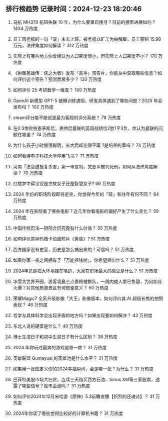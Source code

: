 
## 排行榜趋势 记录时间：2024-12-23 18:20:46
  
  1. 马航 MH370 航班失联 10 年，为什么要重启搜寻？目前的搜索进展如何？ 1434 万热度
    
  2. 员工因老板的一句「滚」未去上班，被老板以旷工为由解雇，员工获赔 15.98 万元，法律角度如何解读？ 312 万热度
    
  3. 实际上有哪些地方你曾经认为人口密度很小，但实际上人口密度不小？ 170 万热度
    
  4. 《射雕英雄传：侠之大者》发布「高手」预告片，你能从中获取哪些信息？如何评价这个预告？预测票房多少？ 130 万热度
    
  5. 如何评价 25 考研数学一难度？ 109 万热度
    
  6. OpenAI 新模型 GPT-5 被曝训练遇阻，研发具体遇到了哪些问题？2025 年会发布吗？ 102 万热度
    
  7. steam评分能不能说是最为客观的评分系统？ 78 万热度
    
  8. 在0:3惨败伯恩茅斯后，换帅后曼联的英超战绩位2胜1平3负，你认为曼联的问题在哪里？ 74 万热度
    
  9. 为什么孩子小时候很聪明，长大后却变得平庸 ​?是培养的事吗？ 74 万热度
    
  10. 如何看待电子科技大学停用飞书？ 71 万热度
    
  11. 河南「法官遭报复杀害」案一审宣判，党志军被判死刑，如何从法律角度解读？ 70 万热度
    
  12. 红楼梦中薛宝钗是世故女子还是智慧女子? 66 万热度
    
  13. 2024 年份的职场阶段即将走完，你觉得今年的「班」和往年有何不同？ 64 万热度
    
  14. 2024 年在影院看了哪些电影？近几年你看电影的偏好产生了什么变化？ 59 万热度
    
  15. 中国传统历法—阴阳合历究竟有什么价值？ 55 万热度
    
  16. 如何评价原神玛薇卡动画短片《黄昏》? 51 万热度
    
  17. 西方国家没有史官，历史是怎么搞出来的？可信吗？ 51 万热度
    
  18. 如果你家一夜之间拥有了「万能摇钱树」，你希望摇出什么？ 51 万热度
    
  19. 2024年总是把大环境挂在嘴边，大家在职场最大的感受是什么？ 51 万热度
    
  20. 冰雪大世界开园，游客凌晨三点裹棉被排队，一周内成人票已售罄，为何如此火爆？对其他旅游景区有何借鉴意义？ 50 万热度
    
  21. 荣耀Magic7 全系升级影像「大王」影像版本，如何评价其 AI 超级长焦的拍照表现？ 46 万热度
    
  22. 哲学与具体科学会出现矛盾的地方吗？如果出现要如何解决？ 43 万热度
    
  23. 东北人说的硬菜是什么？ 40 万热度
    
  24. 博士生混日子和初中生混日子有什么区别？ 38 万热度
    
  25. 2024 年你玩过最爽的游戏是哪一款？ 31 万热度
    
  26. 英雄联盟 Gumayusi 的英雄池是什么水平？ 31 万热度
    
  27. 如果用一张图定义你的2024幸福瞬间，会是哪一张？为什么？ 31 万热度
    
  28. 巴菲特美股市场大扫货，连续三天购买西方石油、Sirius XM等三家股票，透露了哪些信号？股市会涨吗？ 31 万热度
    
  29. 如何评价2024年12月米哈游《原神》5.3前瞻直播【炽烈的还魂诗】？ 31 万热度
    
  30. 2024年你读了哪些觉得比较好的计算机书籍？ 31 万热度
    